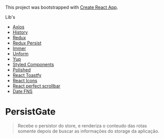 This project was bootstrapped with [Create React App](https://github.com/facebook/create-react-app).

Lib's

- [Axios]()
- [History]()
- [Redux]()
- [Redux Persist]()
- [Immer]()
- [Unform]()
- [Yup]()
- [Styled Components]()
- [Polished]()
- [React Toastfy]()
- [React Icons]()
- [React perfect scrollbar]()
- [Date FNS]()

# PersistGate

> Recebe o persistor do store, e renderiza o conteudo das rotas somente depois de buscar as informações do storage da aplicação.
